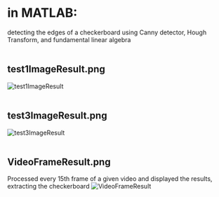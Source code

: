 # in MATLAB:
detecting the edges of a checkerboard using Canny detector, Hough Transform, and fundamental linear algebra
<br>
<br>
## test1ImageResult.png
![test1ImageResult](https://github.com/R4VILKHGB/Edge-Detection-and-Processing/blob/ef27c9b4f186584a1765ae08dab5813c32a19070/test1ImageResult.png)
<br>
<br>
## test3ImageResult.png
![test3ImageResult](https://github.com/R4VILKHGB/Edge-Detection-and-Processing/blob/f24679cd629ea9cbbe57a9f05bfa04db9ba325ab/test3ImageResult.png)
<br>
<br>
## VideoFrameResult.png
Processed every 15th frame of a given video and displayed the results, extracting the checkerboard
![VideoFrameResult](https://github.com/R4VILKHGB/Edge-Detection-and-Processing/blob/f24679cd629ea9cbbe57a9f05bfa04db9ba325ab/VideoFrameResult.png)

